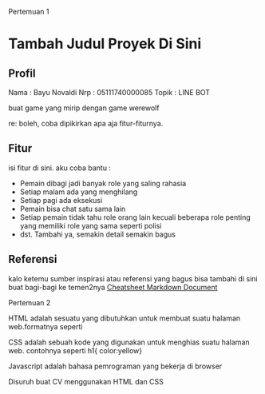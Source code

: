 Pertemuan 1
# Tambah Judul Proyek Di Sini

## Profil
Nama	: Bayu Novaldi
Nrp		: 05111740000085
Topik : LINE BOT

buat game yang mirip dengan game werewolf

re: boleh, coba dipikirkan apa aja fitur-fiturnya.

## Fitur
isi fitur di sini. aku coba bantu :
* Pemain dibagi jadi banyak role yang saling rahasia
* Setiap malam ada yang menghilang
* Setiap pagi ada eksekusi
* Pemain bisa chat satu sama lain
* Setiap pemain tidak tahu role orang lain kecuali beberapa role penting yang memiliki role yang sama seperti polisi 
* dst.
Tambahi ya, semakin detail semakin bagus

## Referensi
kalo ketemu sumber inspirasi atau referensi yang bagus bisa tambahi di sini buat bagi-bagi ke temen2nya
[Cheatsheet Markdown Document](https://github.com/adam-p/markdown-here/wiki/Markdown-Cheatsheet)

Pertemuan 2

HTML adalah sesuatu yang dibutuhkan untuk membuat suatu halaman web.formatnya seperti
<html>
<head></head>
<body></body>
</html>

CSS adalah sebuah kode yang digunakan untuk menghias suatu halaman web.
contohnya seperti h1{ color:yellow}

Javascript adalah bahasa pemrograman yang bekerja di browser

Disuruh buat CV menggunakan HTML dan CSS

